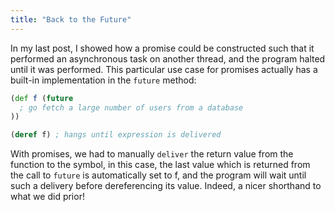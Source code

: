 ```yaml
---
title: "Back to the Future"
---
```


In my last post, I showed how a promise could be constructed such that it performed an asynchronous task on another thread, and the program halted until it was performed. This particular use case for promises actually has a built-in implementation in the `future` method:

```clojure
(def f (future
  ; go fetch a large number of users from a database
))

(deref f) ; hangs until expression is delivered
```

With promises, we had to manually `deliver` the return value from the function to the symbol, in this case, the last value which is returned from  the call to `future` is automatically set to f, and the program will wait until such a delivery before dereferencing its value. Indeed, a nicer shorthand to what we did prior!